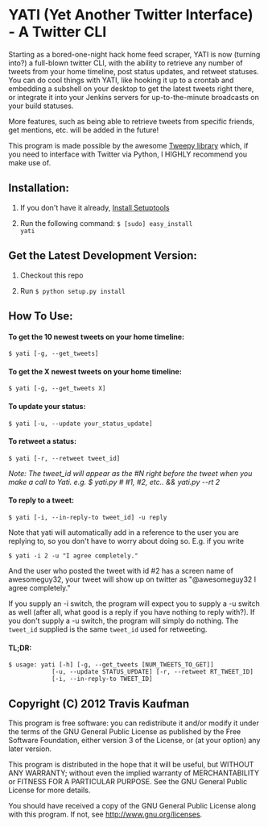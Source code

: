 YATI (Yet Another Twitter Interface) - A Twitter CLI
=====================================================
Starting as a bored-one-night hack home feed scraper, YATI is now (turning
into?) a full-blown twitter CLI, with the ability to retrieve any number of
tweets from your home timeline, post status updates, and retweet statuses. You
can do cool things with YATI, like hooking it up to a crontab and embedding a
subshell on your desktop to get the latest tweets right there, or integrate it
into your Jenkins servers for up-to-the-minute broadcasts on your build
statuses.

More features, such as being able to retrieve tweets from specific friends, get
mentions, etc. will be added in the future!


This program is made possible by the awesome [Tweepy library](https://github.com/tweepy/tweepy)
which, if you need to interface with
Twitter via Python, I HIGHLY recommend you make use of.

Installation:
-------------
1. If you don't have it already, [Install Setuptools](http://pypi.python.org/pypi/setuptools/#installation-instructions)
   

2. Run the following command: <code>$ [sudo] easy_install yati</code>

Get the Latest Development Version:
-----------------------------------
1. Checkout this repo

2. Run <code>$ python setup.py install</code>

How To Use:
------------
#### To get the 10 newest tweets on your home timeline: 
    $ yati [-g, --get_tweets]
#### To get the X newest tweets on your home timeline:
    $ yati [-g, --get_tweets X]
#### To update your status: 
    $ yati [-u, --update your_status_update]
#### To retweet a status: 
    $ yati [-r, --retweet tweet_id]
  *Note: The tweet_id will appear as the #N right before the tweet when you
  make a call to Yati. 
  e.g. $ yati.py # #1, #2, etc.. && yati.py --rt 2*
#### To reply to a tweet:
    $ yati [-i, --in-reply-to tweet_id] -u reply
Note that yati will automatically add in a reference to the user you are
replying to, so you don't have to worry about doing so. E.g. if you write

    $ yati -i 2 -u "I agree completely."

And the user who posted the tweet with id #2 has a screen name of awesomeguy32,
your tweet will show up on twitter as "@awesomeguy32 I agree completely."

If you supply an -i switch, the program will expect you to supply a -u switch
as well (after all, what good is a reply if you have nothing to reply with?).
If you don't supply a -u switch, the program will simply do nothing. The
`tweet_id` supplied is the same `tweet_id` used for retweeting.
#### TL;DR:
    $ usage: yati [-h] [-g, --get_tweets [NUM_TWEETS_TO_GET]]
                [-u, --update STATUS_UPDATE] [-r, --retweet RT_TWEET_ID] 
                [-i, --in-reply-to TWEET_ID]

Copyright (C) 2012 Travis Kaufman
----------------------------------
This program is free software: you can redistribute it and/or modify
it under the terms of the GNU General Public License as published by
the Free Software Foundation, either version 3 of the License, or
(at your option) any later version.

This program is distributed in the hope that it will be useful,
but WITHOUT ANY WARRANTY; without even the implied warranty of
MERCHANTABILITY or FITNESS FOR A PARTICULAR PURPOSE.  See the
GNU General Public License for more details.

You should have received a copy of the GNU General Public License
along with this program.  If not, see http://www.gnu.org/licenses.
